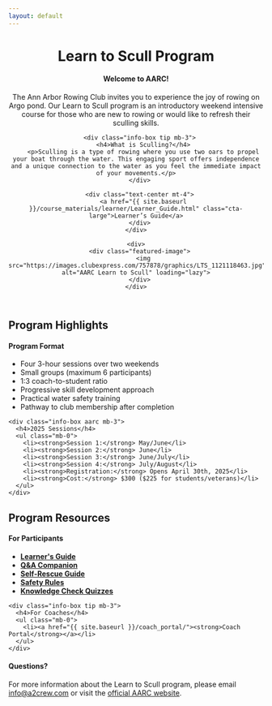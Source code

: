 ```yaml
---
layout: default
---
```


<header class="page-intro">
  <h1>Learn to Scull Program</h1>
  
  <div class="two-col-grid align-center">
    <div>
      <div class="info-box note">
        <h4>Welcome to AARC!</h4>
        <p>The Ann Arbor Rowing Club invites you to experience the joy of rowing on Argo pond. Our Learn to Scull program is an introductory weekend intensive course for those who are new to rowing or would like to refresh their sculling skills.</p>
      </div>
      
      <div class="info-box tip mb-3">
        <h4>What is Sculling?</h4>
        <p>Sculling is a type of rowing where you use two oars to propel your boat through the water. This engaging sport offers independence and a unique connection to the water as you feel the immediate impact of your movements.</p>
      </div>

      <div class="text-center mt-4">
        <a href="{{ site.baseurl }}/course_materials/learner/Learner_Guide.html" class="cta-large">Learner’s Guide</a>
      </div>
    </div>
    
    <div>
      <div class="featured-image">
        <img src="https://images.clubexpress.com/757878/graphics/LTS_1121118463.jpg" alt="AARC Learn to Scull" loading="lazy">
      </div>
    </div>
  </div>
</header>

<section class="program-overview">
  <h2>Program Highlights</h2>

  <div class="two-col-grid align-center">
    <div class="info-box mb-3">
      <h4>Program Format</h4>
      <ul class="mb-0">
        <li>Four 3-hour sessions over two weekends</li>
        <li>Small groups (maximum 6 participants)</li>
        <li>1:3 coach-to-student ratio</li>
        <li>Progressive skill development approach</li>
        <li>Practical water safety training</li>
        <li>Pathway to club membership after completion</li>
      </ul>
    </div>
    
    <div class="info-box aarc mb-3">
      <h4>2025 Sessions</h4>
      <ul class="mb-0">
        <li><strong>Session 1:</strong> May/June</li>
        <li><strong>Session 2:</strong> June</li>
        <li><strong>Session 3:</strong> June/July</li>
        <li><strong>Session 4:</strong> July/August</li>
        <li><strong>Registration:</strong> Opens April 30th, 2025</li>
        <li><strong>Cost:</strong> $300 ($225 for students/veterans)</li>
      </ul>
    </div>
  </div>
</section>

<section class="resources-section">
  <h2>Program Resources</h2>
  
  <div class="two-col-grid">
    <div class="info-box note mb-3">
      <h4>For Participants</h4>
      <ul class="mb-0">
        <li><a href="{{ site.baseurl }}/course_materials/learner/Learner_Guide.html"><strong>Learner's Guide</strong></a></li>
        <li><a href="{{ site.baseurl }}/course_materials/learner/QA_Companion.html"><strong>Q&A Companion</strong></a></li>
        <li><a href="{{ site.baseurl }}/src/Sculling_Self_Rescue_Guide.html"><strong>Self-Rescue Guide</strong></a></li>
        <li><a href="{{ site.baseurl }}/src/AARC_Safety_Rules.pdf" target="_blank"><strong>Safety Rules</strong></a></li>
        <li><a href="{{ site.baseurl }}/course_materials/learner/Learner_Guide.html#quizzes-tab"><strong>Knowledge Check Quizzes</strong></a></li>
      </ul>
    </div>
    
    <div class="info-box tip mb-3">
      <h4>For Coaches</h4>
      <ul class="mb-0">
        <li><a href="{{ site.baseurl }}/coach_portal/"><strong>Coach Portal</strong></a></li>
      </ul>
    </div>
  </div>

</section>

<div class="info-box">
  <h4>Questions?</h4>
  <p>For more information about the Learn to Scull program, please email <a href="mailto:info@a2crew.com">info@a2crew.com</a> or visit the <a href="https://aarc.clubexpress.com/content.aspx?page_id=22&club_id=757878&module_id=201828" target="_blank">official AARC website</a>.</p>
</div>

